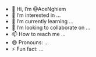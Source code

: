 - 👋 Hi, I’m @AceNghiem
- 👀 I’m interested in ...
- 🌱 I’m currently learning ...
- 💞️ I’m looking to collaborate on ...
- 📫 How to reach me ...
- 😄 Pronouns: ...
- ⚡ Fun fact: ...

<!---
AceNghiem/AceNghiem is a ✨ special ✨ repository because its `README.md` (this file) appears on your GitHub profile.
You can click the Preview link to take a look at your changes.
--->
